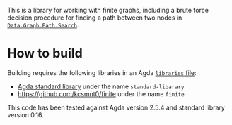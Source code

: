This is a library for working with finite graphs, including a brute force decision procedure for finding a path between two nodes in [`Data.Graph.Path.Search`](src/Data/Graph/Path/Search.agda).

# How to build
Building requires the following libraries in an Agda [`libraries` file](http://agda.readthedocs.io/en/v2.5.3/tools/package-system.html):
- [Agda standard library](http://wiki.portal.chalmers.se/agda/pmwiki.php?n=Libraries.StandardLibrary) under the name `standard-libarary`
- https://github.com/kcsmnt0/finite under the name `finite`

This code has been tested against Agda version 2.5.4 and standard library version 0.16.
